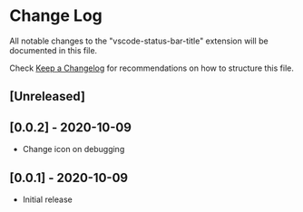 # Change Log

All notable changes to the "vscode-status-bar-title" extension will be documented in this file.

Check [Keep a Changelog](http://keepachangelog.com/) for recommendations on how to structure this file.

## [Unreleased]

## [0.0.2] - 2020-10-09

- Change icon on debugging

## [0.0.1] - 2020-10-09

- Initial release
